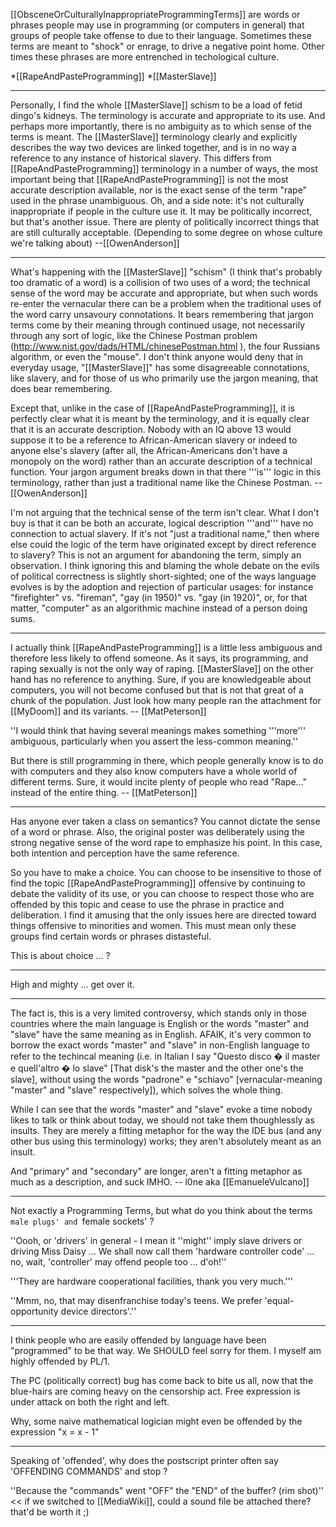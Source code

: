 


[[ObsceneOrCulturallyInappropriateProgrammingTerms]] are words or phrases people may use in programming (or computers in general) that groups of people take offense to due to their language. Sometimes these terms are meant to "shock" or enrage, to drive a negative point home. Other times these phrases are more entrenched in techological culture.


*[[RapeAndPasteProgramming]]
*[[MasterSlave]]


----

Personally, I find the whole [[MasterSlave]] schism to be a load of fetid dingo's kidneys.  The terminology is accurate and appropriate to its use.  And perhaps more importantly, there is no ambiguity as to which sense of the terms is meant.  The [[MasterSlave]] terminology clearly and explicitly describes the way two devices are linked together, and is in no way a reference to any instance of historical slavery.  This differs from [[RapeAndPasteProgramming]] terminology in a number of ways, the most important being that [[RapeAndPasteProgramming]] is not the most accurate description available, nor is the exact sense of the term "rape" used in the phrase unambiguous.  Oh, and a side note:  it's not culturally inappropriate if people in the culture use it.  It may be politically incorrect, but that's another issue.  There are plenty of politically incorrect things that are still culturally acceptable.  (Depending to some degree on whose culture we're talking about)  --[[OwenAnderson]]

----

What's happening with the [[MasterSlave]] "schism" (I think that's probably too dramatic of a word) is a collision of two uses of a word; the technical sense of the word may be accurate and appropriate, but when such words re-enter the vernacular there can be a problem when the traditional uses of the word carry unsavoury connotations.  It bears remembering that jargon terms come by their meaning through continued usage, not necessarily through any sort of logic, like the Chinese Postman problem (http://www.nist.gov/dads/HTML/chinesePostman.html ), the four Russians algorithm, or even the "mouse".  I don't think anyone would deny that in everyday usage, "[[MasterSlave]]" has some disagreeable connotations, like slavery, and for those of us who primarily use the jargon meaning, that does bear remembering.

Except that, unlike in the case of [[RapeAndPasteProgramming]], it is perfectly clear what it is meant by the terminology, and it is equally clear that it is an accurate description.  Nobody with an IQ above 13 would suppose it to be a reference to African-American slavery or indeed to anyone else's slavery (after all, the African-Americans don't have a monopoly on the word) rather than an accurate description of a technical function.  Your jargon argument breaks down in that there '''is''' logic in this terminology, rather than just a traditional name like the Chinese Postman.  --[[OwenAnderson]]  

I'm not arguing that the technical sense of the term isn't clear.  What I don't buy is that it can be both an accurate, logical description '''and''' have no connection to actual slavery.  If it's not "just a traditional name," then where else could the logic of the term have originated except by direct reference to slavery?  This is not an argument for abandoning the term, simply an observation.  I think ignoring this and blaming the whole debate on the evils of political correctness is slightly short-sighted; one of the ways language evolves is by the adoption and rejection of particular usages: for instance "firefighter" vs. "fireman", "gay (in 1950)" vs. "gay (in 1920)", or, for that matter, "computer" as an algorithmic machine instead of a person doing sums.

----

I actually think [[RapeAndPasteProgramming]] is a little less ambiguous and therefore less likely to offend someone. As it says, its programming, and raping sexually is not the only way of raping. [[MasterSlave]] on the other hand has no reference to anything. Sure, if you are knowledgeable about computers, you will not become confused but that is not that great of a chunk of the population. Just look how many people ran the attachment for [[MyDoom]] and its variants. -- [[MatPeterson]]

''I would think that having several meanings makes something '''more''' ambiguous, particularly when you assert the less-common meaning.''

But there is still programming in there, which people generally know is to do with computers and they also know computers have a whole world of different terms. Sure, it would incite plenty of people who read "Rape..." instead of the entire thing. -- [[MatPeterson]]

----

Has anyone ever taken a class on semantics? You cannot dictate the sense of a word or phrase. Also, the original poster was deliberately using the strong negative sense of the word rape to emphasize his point. In this case, both intention and perception have the same reference. 

So you have to make a choice. You can choose to be insensitive to those of find the topic [[RapeAndPasteProgramming]] offensive by continuing to debate the validity of its use, or you can choose to respect those who are offended by this topic and cease to use the phrase in practice and deliberation. I find it amusing that the only issues here are directed toward things offensive to minorities and women. This must mean only these groups find certain words or phrases distasteful. 

This is about choice ... ?

----

High and mighty ... get over it.

----

The fact is, this is a very limited controversy, which stands only in those countries where the main language is English or the words "master" and "slave" have the same meaning as in English. AFAIK, it's very common to borrow the exact words "master" and "slave" in non-English language to refer to the techincal meaning (i.e. in Italian I say "Questo disco � il master e quell'altro � lo slave" [That disk's the master and the other one's the slave], without using the words "padrone" e "schiavo" [vernacular-meaning "master" and "slave" respectively]), which solves the whole thing.

While I can see that the words "master" and "slave" evoke a time nobody likes to talk or think about today, we should not take them thoughlessly as insults. They are merely a fitting metaphor for the way the IDE bus (and any other bus using this terminology) works; they aren't absolutely meant as an insult.

And "primary" and "secondary" are longer, aren't a fitting metaphor as much as a description, and suck IMHO. -- l0ne aka [[EmanueleVulcano]]

----

Not exactly a Programming Terms, but what do you think about the terms `male plugs' and `female sockets' ?

''Oooh, or 'drivers' in general - I mean it ''might'' imply slave drivers or driving Miss Daisy ... We shall now call them 'hardware controller code' ... no, wait, 'controller' may offend people too ... d'oh!''

'''They are hardware cooperational facilities, thank you very much.'''

''Mmm, no, that may disenfranchise today's teens. We prefer 'equal-opportunity device directors'.''

----

I think people who are easily offended by language have been "programmed" to be that way. We SHOULD feel sorry for them.
I myself am highly offended by PL/1.

The PC (politically correct) bug has come back to bite us all, now that the blue-hairs are coming heavy on the censorship act.
Free expression is under attack on both the right and left.

Why, some naive mathematical logician might even be offended by the expression "x = x - 1"

----

Speaking of 'offended', why does the postscript printer often say 'OFFENDING COMMANDS' and stop ?

''Because the "commands" went "OFF" the "END" of the buffer? (rim shot)'' << if we switched to [[MediaWiki]], could a sound file be attached there? that'd be worth it ;)
